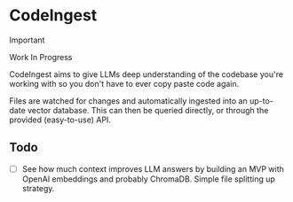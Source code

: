# CodeIngest

> [!IMPORTANT]
> Work In Progress

CodeIngest aims to give LLMs deep understanding of the codebase you're working with so you don't have to ever copy paste code again.

Files are watched for changes and automatically ingested into an up-to-date vector database.
This can then be queried directly, or through the provided (easy-to-use) API.

## Todo

- [ ] See how much context improves LLM answers by building an MVP with OpenAI embeddings and probably ChromaDB. Simple file splitting up strategy.
